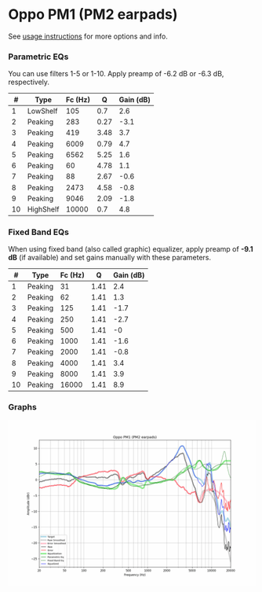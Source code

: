# Oppo PM1 (PM2 earpads)
See [usage instructions](https://github.com/jaakkopasanen/AutoEq#usage) for more options and info.

### Parametric EQs
You can use filters 1-5 or 1-10. Apply preamp of -6.2 dB or -6.3 dB, respectively.

|   # | Type      |   Fc (Hz) |    Q |   Gain (dB) |
|-----|-----------|-----------|------|-------------|
|   1 | LowShelf  |       105 | 0.7  |         2.6 |
|   2 | Peaking   |       283 | 0.27 |        -3.1 |
|   3 | Peaking   |       419 | 3.48 |         3.7 |
|   4 | Peaking   |      6009 | 0.79 |         4.7 |
|   5 | Peaking   |      6562 | 5.25 |         1.6 |
|   6 | Peaking   |        60 | 4.78 |         1.1 |
|   7 | Peaking   |        88 | 2.67 |        -0.6 |
|   8 | Peaking   |      2473 | 4.58 |        -0.8 |
|   9 | Peaking   |      9046 | 2.09 |        -1.8 |
|  10 | HighShelf |     10000 | 0.7  |         4.8 |

### Fixed Band EQs
When using fixed band (also called graphic) equalizer, apply preamp of **-9.1 dB** (if available) and set gains manually with these parameters.

|   # | Type    |   Fc (Hz) |    Q |   Gain (dB) |
|-----|---------|-----------|------|-------------|
|   1 | Peaking |        31 | 1.41 |         2.4 |
|   2 | Peaking |        62 | 1.41 |         1.3 |
|   3 | Peaking |       125 | 1.41 |        -1.7 |
|   4 | Peaking |       250 | 1.41 |        -2.7 |
|   5 | Peaking |       500 | 1.41 |        -0   |
|   6 | Peaking |      1000 | 1.41 |        -1.6 |
|   7 | Peaking |      2000 | 1.41 |        -0.8 |
|   8 | Peaking |      4000 | 1.41 |         3.4 |
|   9 | Peaking |      8000 | 1.41 |         3.9 |
|  10 | Peaking |     16000 | 1.41 |         8.9 |

### Graphs
![](./Oppo%20PM1%20(PM2%20earpads).png)
